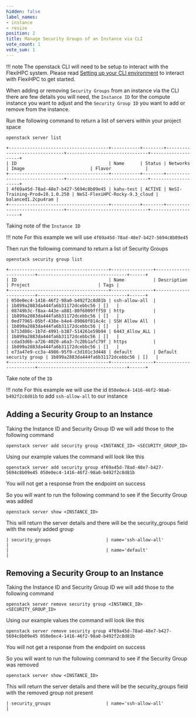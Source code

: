 ```yaml
---
hidden: false
label_names:
- instance
- resize
position: 2
title: Manage Security Groups of an Instance via CLI
vote_count: 1
vote_sum: 1
---
```


!!! note
    The openstack CLI will need to be setup to interact with the FlexiHPC system. Please read [Setting up your CLI environment](../setting-up-your-CLI-environment/index.md) to interact with FlexiHPC to get started.

When adding or removing `Security Groups` from an instance via the CLI there are few details you will need, the `Instance ID` for the compute instance you want to adjust and the `Security Group ID` you want to add or remove from the instance.

Run the following command to return a list of servers within your project space

```
openstack server list
```

``` { .sh .no-copy }
+--------------------------------------+-----------+--------+-------------------------------+-------------------------------+--------------------+
| ID                                   | Name      | Status | Networks                      | Image                         | Flavor             |
+--------------------------------------+-----------+--------+-------------------------------+-------------------------------+--------------------+
| 4f69a45d-78ad-48e7-b427-5694c8b09e45 | kahu-test | ACTIVE | NeSI-Training-Prod=10.1.0.250 | NeSI-FlexiHPC-Rocky-9.3_cloud | balanced1.2cpu4ram |
+--------------------------------------+-----------+--------+-------------------------------+-------------------------------+--------------------+

```

Taking note of the `Instance ID`

!!! note
    For this example we will use `4f69a45d-78ad-48e7-b427-5694c8b09e45`

Then run the following command to return a list of Security Groups

```
openstack security group list
```

``` { .sh .no-copy }
+--------------------------------------+----------------+------------------------+----------------------------------+------+
| ID                                   | Name           | Description            | Project                          | Tags |
+--------------------------------------+----------------+------------------------+----------------------------------+------+
| 050e0ec4-1416-46f2-98a0-b492f2c8d81b | ssh-allow-all  |                        | 1b899a2883da444fa6b31172dcebbc56 | []   |
| 08749b3c-f8aa-443e-a881-80f6009fff59 | http           |                        | 1b899a2883da444fa6b31172dcebbc56 | []   |
| 0ed77965-05bf-438e-b4e4-89060f814c4c | SSH Allow All  |                        | 1b899a2883da444fa6b31172dcebbc56 | []   |
| b713d80c-1b7d-4991-b387-514261e59b94 | 6443_Allow_ALL |                        | 1b899a2883da444fa6b31172dcebbc56 | []   |
| cdad3d6b-a726-4020-a6a3-7c20b1afc79f | https          |                        | 1b899a2883da444fa6b31172dcebbc56 | []   |
| e73a47e9-cc3a-4986-95f9-c3d101c3d448 | default        | Default security group | 1b899a2883da444fa6b31172dcebbc56 | []   |
+--------------------------------------+----------------+------------------------+----------------------------------+------+
```

Take note of the `ID`

!!! note
    For this example we will use the id `050e0ec4-1416-46f2-98a0-b492f2c8d81b` to add `ssh-allow-all` to our instance

## Adding a Security Group to an Instance

Taking the Instance ID and Security Group ID we will add those to the following command

```
openstack server add security group <INSTANCE_ID> <SECURITY_GROUP_ID>
```

Using our example values the command will look like this

```
openstack server add security group 4f69a45d-78ad-48e7-b427-5694c8b09e45 050e0ec4-1416-46f2-98a0-b492f2c8d81b
```

You will not get a response from the endpoint on success

So you will want to run the following command to see if the Security Group was added

```
openstack server show <INSTANCE_ID>
```

This will return the server details and there will be the security_groups field with the newly added group

``` { .sh .no-copy }
| security_groups                     | name='ssh-allow-all'                                          |
|                                     | name='default'                                                |
```

## Removing a Security Group to an Instance

Taking the Instance ID and Security Group ID we will add those to the following command

```
openstack server remove security group <INSTANCE_ID> <SECURITY_GROUP_ID>
```

Using our example values the command will look like this

```
openstack server remove security group 4f69a45d-78ad-48e7-b427-5694c8b09e45 050e0ec4-1416-46f2-98a0-b492f2c8d81b
```

You will not get a response from the endpoint on success

So you will want to run the following command to see if the Security Group was removed

```
openstack server show <INSTANCE_ID>
```

This will return the server details and there will be the security_groups field with the removed group not present

``` { .sh .no-copy }
| security_groups                     | name='ssh-allow-all'                                          |
```